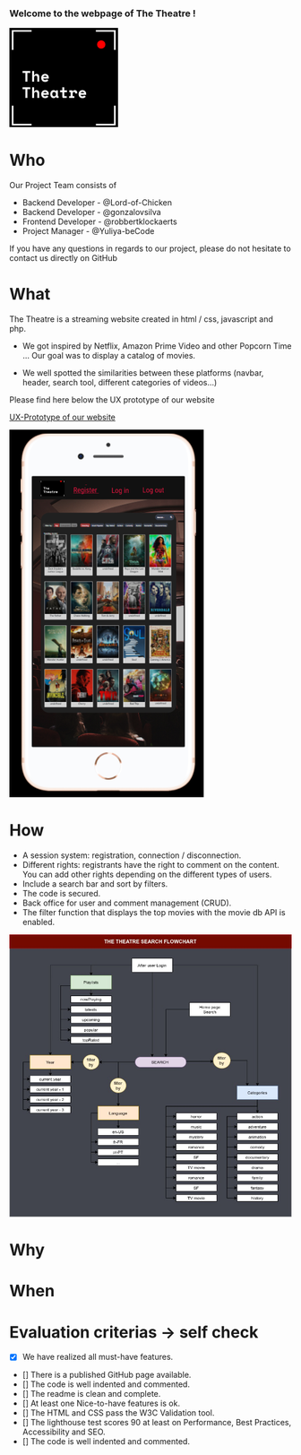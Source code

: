 
### Welcome to the webpage of The Theatre !

![Logo](pictures_README/Logo.png)


# Who

Our Project Team consists of

* Backend Developer - @Lord-of-Chicken
* Backend Developer - @gonzalovsilva
* Frontend Developer - @robbertklockaerts
* Project Manager - @Yuliya-beCode

If you have any questions in regards to our project, please do not hesitate to contact us directly on GitHub

# What

The Theatre is a streaming website created in html / css, javascript and php.

* We got inspired by Netflix, Amazon Prime Video and other Popcorn Time ... Our goal was to display a catalog of
movies. 

* We well spotted  the similarities between these platforms (navbar, header, search tool, different categories of videos…) 

Please find here below the UX prototype of our website 

[UX-Prototype of our website ](https://www.figma.com/proto/LZLTLgveLvyu8aBJbc3u1G/The-Theater?node-id=66%3A0&scaling=scale-down&page-id=0%3A1)

![UX-Prototype](pictures_README/img.png)


# How

- A session system: registration, connection / disconnection.
- Different rights: registrants have the right to comment on the content. You can add other rights depending on the different types of users.
- Include a search bar and sort by filters.
- The code is secured.
- Back office for user and comment management (CRUD).
- The filter function that displays the top movies with the movie db API is enabled. 



![search_flowchart_dark](pictures_README/search_flowchart_dark.jpg)

# Why

# When


# Evaluation criterias -> self check

- [x] We have realized all must-have features.
- [] There is a published GitHub page available.
- [] The code is well indented and commented.
- [] The readme is clean and complete.
- [] At least one Nice-to-have features is ok.
- [] The HTML and CSS pass the W3C Validation tool.
- [] The lighthouse test scores 90 at least on Performance, Best Practices, Accessibility and SEO.
- [] The code is well indented and commented.


